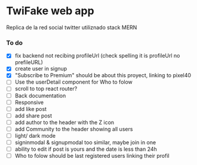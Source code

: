 # TwiFake web app

Replica de la red social twitter utiliznado stack MERN

### To do

- [x] fix backend not recibing profileUrl (check spelling it is profileUrl no prefileURL)
- [x] create user in signup
- [x] "Subscribe to Premium" should be about this proyect, linking to pixel40
- [ ] Use the userDetail component for Who to folow
- [ ] scroll to top react router?
- [ ] Back documentation
- [ ] Responsive
- [ ] add like post
- [ ] add share post
- [ ] add author to the header with the Z icon
- [ ] add Community to the header showing all users
- [ ] light/ dark mode
- [ ] signinmodal & signupmodal too similar, maybe join in one
- [ ] ability to edit if post is yours and the date is less than 24h
- [ ] Who to folow should be last registered users linking their profil
